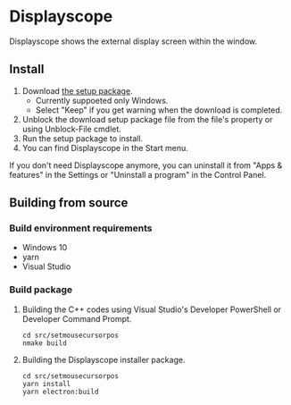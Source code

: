 # Displayscope

Displayscope shows the external display screen within the window.

## Install

1. Download [the setup package](https://github.com/tksh164/displayscope/releases/latest).
    - Currently suppoeted only Windows.
    - Select "Keep" if you get warning when the download is completed.
2. Unblock the download setup package file from the file's property or using Unblock-File cmdlet.
3. Run the setup package to install.
4. You can find Displayscope in the Start menu.

If you don't need Displayscope anymore, you can uninstall it from "Apps & features" in the Settings or "Uninstall a program" in the Control Panel.

## Building from source

### Build environment requirements

- Windows 10
- yarn
- Visual Studio

### Build package

1. Building the C++ codes using Visual Studio's Developer PowerShell or Developer Command Prompt.

    ```
    cd src/setmousecursorpos
    nmake build
    ```

2. Building the Displayscope installer package.

    ```
    cd src/setmousecursorpos
    yarn install
    yarn electron:build
    ```
